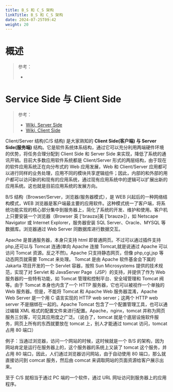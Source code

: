 ```yaml
---
title: B_S 和 C_S 架构
linkTitle: B_S 和 C_S 架构
date: 2024-07-25T09:42
weight: 20
---
```


# 概述

> 参考：
>
> -


# Service Side 与 Client Side

> 参考：
>
> - [Wiki, Server Side](https://en.wikipedia.org/wiki/Server-side)
> - [Wiki, Client Side](https://en.wikipedia.org/wiki/Client-side)

Client/Server 结构(C/S 结构) 是大家熟知的 **Client Side(客户端) 与 Server Side(服务端)** 结构。它是软件系统体系结构，通过它可以充分利用两端硬件环境的优势，将任务合理分配到 Client Side 和 Server Side 来实现，降低了系统的通讯开销。目前大多数应用软件系统都是 Client/Server 形式的两层结构，由于现在的软件应用系统正在向分布式的 Web 应用发展，Web 和 Client/Server 应用都可以进行同样的业务处理，应用不同的模块共享逻辑组件；因此，内部的和外部的用户都可以访问新的和现有的应用系统，通过现有应用系统中的逻辑可以扩展出新的应用系统。这也就是目前应用系统的发展方向。

B/S 结构（Browser/Server，浏览器/服务器模式），是 WEB 兴起后的一种网络结构模式，WEB 浏览器是客户端最主要的应用软件。这种模式统一了客户端，将系统功能实现的核心部分集中到服务器上，简化了系统的开发、维护和使用。客户机上只要安装一个浏览器（Browser 英 \['braʊzə]美 \['braʊzɚ]），如 Netscape Navigator 或 Internet Explorer，服务器安装 SQL Server、Oracle、MYSQL 等数据库。浏览器通过 Web Server 同数据库进行数据交互。

Apache 是普通服务器，本身只支持 html 即普通网页。不过可以通过插件支持 php,还可以与 Tomcat 连通(单向 Apache 连接 Tomcat,就是说通过 Apache 可以访问 Tomcat 资源。反之不然)。Apache 只支持静态网页，但像 php,cgi,jsp 等动态网页就需要 Tomcat 来处理。 Tomcat 是由 Apache 软件基金会下属的 Jakarta 项目开发的一个 Servlet 容器，按照 Sun Microsystems 提供的技术规范，实现了对 Servlet 和 JavaServer Page（JSP）的支持，并提供了作为 Web 服务器的一些特有功能，如 Tomcat 管理和控制平台、安全域管理和 Tomcat 阀等。由于 Tomcat 本身也内含了一个 HTTP 服务器，它也可以被视作一个单独的 Web 服务器。但是，不能将 Tomcat 和 Apache Web 服务器混淆，Apache Web Server 是一个用 C 语言实现的 HTTP web server；这两个 HTTP web server 不是捆绑在一起的。Apache Tomcat 包含了一个配置管理工具，也可以通过编辑 XML 格式的配置文件来进行配置。Apache，nginx，tomcat 并称为网页服务三剑客，可见其应用度之广泛。（说白了，tomcat 就是个底层设施软件服务，网页上所有的东西就要放在 tomcat 上，别人才能通过 tomcat 访问，tomcat 占用 80 端口）

例子：当通过浏览器，访问一个网站的时候，这时候就是一个 B/S 的架构，因为网站肯定是运行在服务器上的，这个服务器的系统上又装了 tomcat 这个服务，并占用 80 端口，因此，人们通过浏览器访问网站，由于自动使用 80 端口，那么就直接访问到 comcat 服务，然后由 comcat 来调取网站的页面资源给客户展示出来。

至于 C/S 就相当于通过 PC 端的一个软件，通过 URL 网址访问到服务器上的应用程序。
